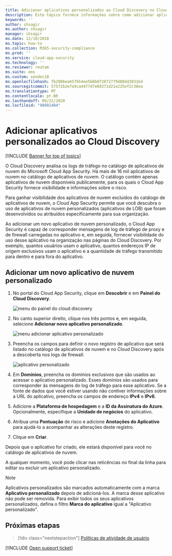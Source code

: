 ```yaml
---
title: Adicionar aplicativos personalizados ao Cloud Discovery no Cloud App Security
description: Este tópico fornece informações sobre como adicionar aplicativos personalizados ao Cloud Discovery no Cloud App Security a fim de monitorar a TI Sombra.
keywords: ''
author: shsagir
ms.author: shsagir
manager: shsagir
ms.date: 12/10/2018
ms.topic: how-to
ms.collection: M365-security-compliance
ms.prod: ''
ms.service: cloud-app-security
ms.technology: ''
ms.reviewer: reutam
ms.suite: ems
ms.custom: seodec18
ms.openlocfilehash: fb2086ea657b54ee5b8b072072779d88dd3031b4
ms.sourcegitcommit: 575f2b2efa9ca4477d7e60271d21e225ef2c38ea
ms.translationtype: MT
ms.contentlocale: pt-BR
ms.lasthandoff: 09/22/2020
ms.locfileid: "90881484"
---
```

# <a name="add-custom-apps-to-cloud-discovery"></a>Adicionar aplicativos personalizados ao Cloud Discovery

[!INCLUDE [Banner for top of topics](includes/banner.md)]

O Cloud Discovery analisa os logs de tráfego no catálogo de aplicativos de nuvem do Microsoft Cloud App Security. Há mais de 16 mil aplicativos de nuvem no catálogo de aplicativos de nuvem. O catálogo contém apenas aplicativos de nuvem disponíveis publicamente, para os quais o Cloud App Security fornece visibilidade e informações sobre o risco.

Para ganhar visibilidade dos aplicativos de nuvem excluídos do catálogo de aplicativos de nuvem, o Cloud App Security permite que você descubra o uso de aplicativos de nuvem personalizados (aplicativos de LOB) que foram desenvolvidos ou atribuídos especificamente para sua organização.

Ao adicionar um novo aplicativo de nuvem personalizado, o Cloud App Security é capaz de corresponder mensagens de log de tráfego de proxy e de firewall carregadas no aplicativo e, em seguida, fornecer visibilidade do uso desse aplicativo na organização nas páginas do Cloud Discovery. Por exemplo, quantos usuários usam o aplicativo, quantos endereços IP de origem exclusivos usam o aplicativo e a quantidade de tráfego transmitido para dentro e para fora do aplicativo.

## <a name="add-a-new-custom-cloud-app"></a>Adicionar um novo aplicativo de nuvem personalizado

1. No portal do Cloud App Security, clique em **Descobrir** e em **Painel do Cloud Discovery**.

    ![menu do painel do cloud discovery](media/cloud-discovery-dashboard-menu.png)

2. No canto superior direito, clique nos três pontos e, em seguida, selecione **Adicionar novo aplicativo personalizado**.

    ![menu adicionar aplicativo personalizado](media/add-custom-app-menu.png)

3. Preencha os campos para definir o novo registro de aplicativo que será listado no catálogo de aplicativos de nuvem e no Cloud Discovery após a descoberta nos logs de firewall.

    ![aplicativo personalizado](media/add-custom-app.png)

4. Em **Domínios**, preencha os domínios exclusivos que são usados ao acessar o aplicativo personalizado. Esses domínios são usados para corresponder às mensagens do log de tráfego para esse aplicativo. Se a fonte de dados que você estiver usando não contiver informações sobre a URL do aplicativo, preencha os campos de endereço **IPv4** e **IPv6**.
5. Adicione a **Plataforma de hospedagem** e a **ID da Assinatura do Azure**. Opcionalmente, especifique a **Unidade de negócios** do aplicativo.
6. Atribua uma **Pontuação** de risco e adicione **Anotações do Aplicativo** para ajudá-lo a acompanhar as alterações deste registro.
7. Clique em **Criar**.

Depois que o aplicativo for criado, ele estará disponível para você no catálogo de aplicativos de nuvem.

A qualquer momento, você pode clicar nas reticências no final da linha para editar ou excluir um aplicativo personalizado.

>[!NOTE]
> Aplicativos personalizados são marcados automaticamente com a marca **Aplicativo personalizado** depois de adicioná-los. A marca desse aplicativo não pode ser removida.
Para exibir todos os seus aplicativos personalizados, defina o filtro **Marca do aplicativo** igual a "Aplicativo personalizado".
<!-- - By default, custom apps have a risk score of 10, but you can use the **Override app score** action to change it at any time.-->

## <a name="next-steps"></a>Próximas etapas

> [!div class="nextstepaction"]
> [Políticas de atividade de usuário](user-activity-policies.md)

[!INCLUDE [Open support ticket](includes/support.md)]
